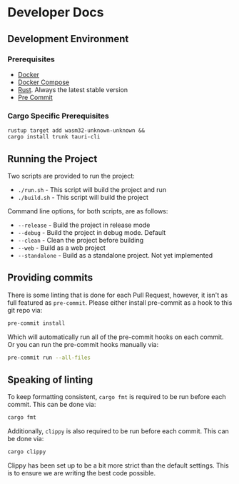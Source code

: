 # Developer Docs

## Development Environment

### Prerequisites

- [Docker](https://www.docker.com/)
- [Docker Compose](https://docs.docker.com/compose/)
- [Rust](https://www.rust-lang.org/). Always the latest stable version
- [Pre Commit](https://pre-commit.com/)

### Cargo Specific Prerequisites

```shell
rustup target add wasm32-unknown-unknown &&
cargo install trunk tauri-cli
```

## Running the Project

Two scripts are provided to run the project:

- `./run.sh` - This script will build the project and run
- `./build.sh` - This script will build the project

Command line options, for both scripts, are as follows:

- `--release` - Build the project in release mode
- `--debug` - Build the project in debug mode. Default
- `--clean` - Clean the project before building
- `--web` - Build as a web project
- `--standalone` - Build as a standalone project. Not yet implemented

## Providing commits

There is some linting that is done for each Pull Request, however, it isn't as full featured as `pre-commit`. Please either install pre-commit as a hook to this git repo via:

```bash
pre-commit install
```

Which will automatically run all of the pre-commit hooks on each commit. Or you can run the pre-commit hooks manually via:

```bash
pre-commit run --all-files
```

## Speaking of linting

To keep formatting consistent, `cargo fmt` is required to be run before each commit. This can be done via:

```bash
cargo fmt
```

Additionally, `clippy` is also required to be run before each commit. This can be done via:

```bash
cargo clippy
```

Clippy has been set up to be a bit more strict than the default settings. This is to ensure we are writing the best code possible.
